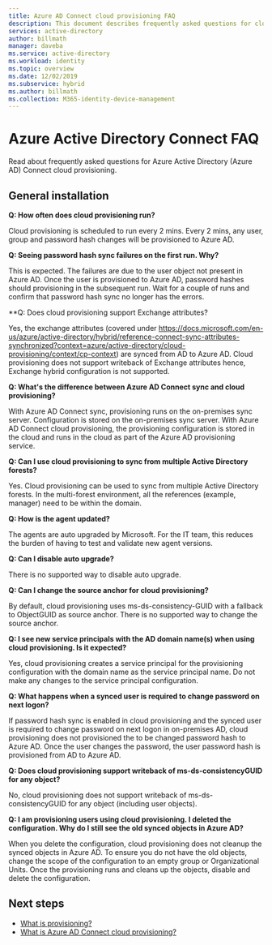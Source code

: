 ```yaml
---
title: Azure AD Connect cloud provisioning FAQ
description: This document describes frequently asked questions for cloud provisioning.
services: active-directory
author: billmath
manager: daveba
ms.service: active-directory
ms.workload: identity
ms.topic: overview
ms.date: 12/02/2019
ms.subservice: hybrid
ms.author: billmath
ms.collection: M365-identity-device-management
---
```

# Azure Active Directory Connect FAQ

Read about frequently asked questions for Azure Active Directory (Azure AD) Connect cloud provisioning.

## General installation

**Q: How often does cloud provisioning run?**

Cloud provisioning is scheduled to run every 2 mins. Every 2 mins, any user, group and password hash changes will be provisioned to Azure AD.

**Q: Seeing password hash sync failures on the first run. Why?**

This is expected. The failures are due to the user object not present in Azure AD. Once the user is provisioned to Azure AD, password hashes should provisioning in the subsequent run. Wait for a couple of runs and confirm that password hash sync no longer has the errors.

**Q: Does cloud provisioning support Exchange attributes?

Yes, the exchange attributes (covered under https://docs.microsoft.com/en-us/azure/active-directory/hybrid/reference-connect-sync-attributes-synchronized?context=azure/active-directory/cloud-provisioning/context/cp-context) are synced from AD to Azure AD. Cloud provisioning does not support writeback of Exchange attributes hence, Exchange hybrid configuration is not supported.

**Q: What's the difference between Azure AD Connect sync and cloud provisioning?**

With Azure AD Connect sync, provisioning runs on the on-premises sync server. Configuration is stored on the on-premises sync server. With Azure AD Connect cloud provisioning, the provisioning configuration is stored in the cloud and runs in the cloud as part of the Azure AD provisioning service. 

**Q: Can I use cloud provisioning to sync from multiple Active Directory forests?**

Yes. Cloud provisioning can be used to sync from multiple Active Directory forests. In the multi-forest environment, all the references (example, manager) need to be within the domain.  

**Q: How is the agent updated?**

The agents are auto upgraded by Microsoft. For the IT team, this reduces the burden of having to test and validate new agent versions. 

**Q: Can I disable auto upgrade?**

There is no supported way to disable auto upgrade.

**Q: Can I change the source anchor for cloud provisioning?**

By default, cloud provisioning uses ms-ds-consistency-GUID with a fallback to ObjectGUID as source anchor. There is no supported way to change the source anchor.

**Q: I see new service principals with the AD domain name(s) when using cloud provisioning. Is it expected?**

Yes, cloud provisioning creates a service principal for the provisioning configuration with the domain name as the service principal name. Do not make any changes to the service principal configuration.

**Q: What happens when a synced user is required to change password on next logon?**

If password hash sync is enabled in cloud provisioning and the synced user is required to change password on next logon in on-premises AD, cloud provisioning does not provisioned the to be changed password hash to Azure AD. Once the user changes the password, the user password hash is provisioned from AD to Azure AD.

**Q: Does cloud provisioning support writeback of ms-ds-consistencyGUID for any object?**

No, cloud provisioning does not support writeback of ms-ds-consistencyGUID for any object (including user objects). 

**Q: I am provisioning users using cloud provisioning. I deleted the configuration. Why do I still see the old synced objects in Azure AD?** 

When you delete the configuration, cloud provisioning does not cleanup the synced objects in Azure AD. To ensure you do not have the old objects, change the scope of the configuration to an empty group or Organizational Units. Once the provisioning runs and cleans up the objects, disable and delete the  configuration. 

## Next steps 

- [What is provisioning?](what-is-provisioning.md)
- [What is Azure AD Connect cloud provisioning?](what-is-cloud-provisioning.md)
